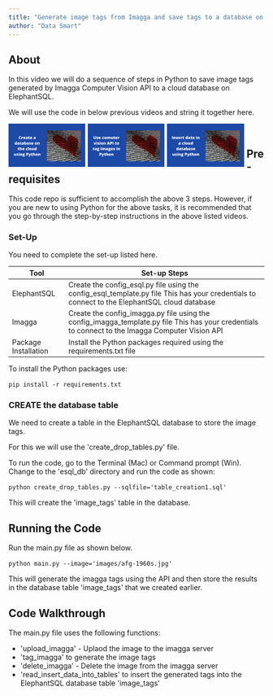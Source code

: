 ```yaml
---
title: "Generate image tags from Imagga and save tags to a database on ElephantSQL"
author: "Data Smart"
---
```



## About

In this video we will do a sequence of steps in Python to save image tags generated by Imagga Computer Vision API to a cloud database on ElephantSQL. 

We will use the code in below previous videos and string it together here. 


<a href="https://youtu.be/xcXN7Vaq2gA" target="_blank"><img src="images/vd1.png" style="float: left; width: 30%; margin-right: 1%; margin-bottom: 0.5em;"></a><a href="https://youtu.be/TMFTQzePDvQ" target="_blank"><img src="images/vd2.png" style="float: left; width: 30%; margin-right: 1%; margin-bottom: 0.5em;"></a><a href="https://youtu.be/hIZ36ws0XPs" target="_blank"><img src="images/vd3.png" style="float: left; width: 30%; margin-right: 1%; margin-bottom: 0.5em;"></a>     

&nbsp;    

## Pre-requisites 

This code repo is sufficient to accomplish the above 3 steps. However, if you are new to using Python for the above tasks, it is recommended that you go through the step-by-step instructions in the above listed videos.

### Set-Up 

You need to complete the set-up listed here. 

| Tool                 | Set-up Steps                                                                                                                                       |
|----------------------|----------------------------------------------------------------------------------------------------------------------------------------------------|
| ElephantSQL          | Create the config_esql.py file using the config_esql_template.py file This has your credentials to connect to the ElephantSQL cloud database     |
| Imagga               | Create the config_imagga.py file using the config_imagga_template.py file This has your credentials to connect to the Imagga Computer Vision API |
| Package Installation | Install the Python packages required using the requirements.txt file                                                                               |

To install the Python packages use: 

```
pip install -r requirements.txt
```

### CREATE the database table 

We need to create a table in the ElephantSQL database to store the image tags. 

For this we will use the 'create_drop_tables.py' file. 

To run the code, go to the Terminal (Mac) or Command prompt (Win). Change to the 'esql_db' directory and run the code as shown:

```
python create_drop_tables.py --sqlfile='table_creation1.sql'
```
This will create the 'image_tags' table in the database. 


## Running the Code 


Run the main.py file as shown below. 

```
python main.py --image='images/afg-1960s.jpg' 
```

This will generate the imagga tags using the API and then store the results in the database table 'image_tags' that we created earlier. 

## Code Walkthrough 

The main.py file uses the following functions: 

- 'upload_imagga' - Uplaod the image to the imagga server
- 'tag_imagga' to generate the image tags 
- 'delete_imagga' - Delete the image from the imagga server
- 'read_insert_data_into_tables' to insert the generated tags into the ElephantSQL database table 'image_tags'


